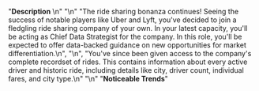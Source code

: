 "**Description** \n"
"\n"
"The ride sharing bonanza continues! Seeing the success of notable players like Uber and Lyft, you've decided to join a fledgling ride sharing company of your own. In your latest capacity, you'll be acting as Chief Data Strategist for the company. In this role, you'll be expected to offer data-backed guidance on new opportunities for market differentiation.\n",
"\n",
"You've since been given access to the company's complete recordset of rides. This contains information about every active driver and historic ride, including details like city, driver count, individual fares, and city type.\n"
"\n"
"**Noticeable Trends**"

